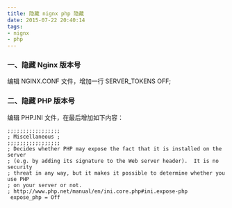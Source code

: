 ```yaml
---
title: 隐藏 nignx php 隐藏
date: 2015-07-22 20:40:14
tags: 
- nignx 
- php
---
```


### 一、隐藏 Nginx 版本号
编辑 NGINX.CONF 文件，增加一行 SERVER_TOKENS OFF;

### 二、隐藏 PHP 版本号
编辑 PHP.INI 文件，在最后增加如下内容：
```
;;;;;;;;;;;;;;;;;
; Miscellaneous ;
;;;;;;;;;;;;;;;;;
; Decides whether PHP may expose the fact that it is installed on the server
; (e.g. by adding its signature to the Web server header).  It is no security
; threat in any way, but it makes it possible to determine whether you use PHP
; on your server or not.
; http://www.php.net/manual/en/ini.core.php#ini.expose-php
 expose_php = Off
```